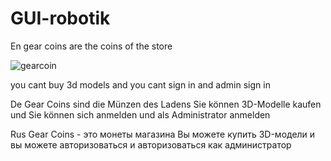 # GUI-robotik
En
gear coins are the coins of the store

![gearcoin](https://github.com/user-attachments/assets/5be37f22-9ea4-438e-bd05-81ab1adf99cd)

you cant buy 3d models
and you cant sign in and admin sign in

De
Gear Coins sind die Münzen des Ladens
Sie können 3D-Modelle kaufen
und Sie können sich anmelden und als Administrator anmelden

Rus
Gear Coins - это монеты магазина
Вы можете купить 3D-модели
и вы можете авторизоваться и авторизоваться как администратор
